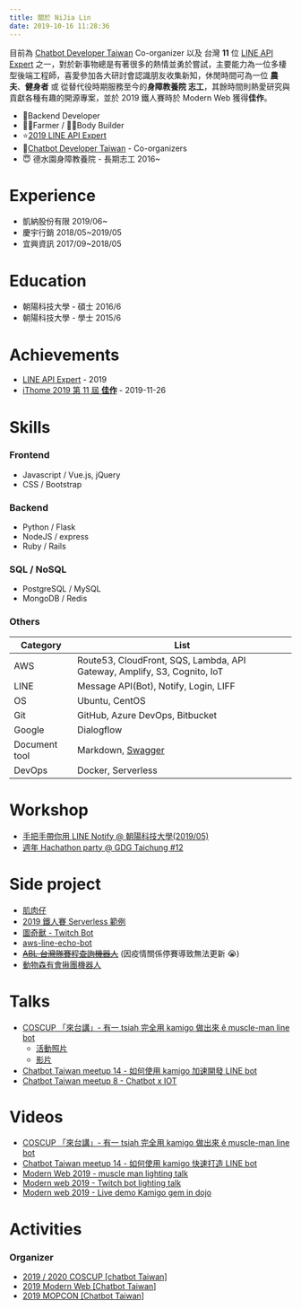 ```yaml
---
title: 關於 NiJia Lin
date: 2019-10-16 11:28:36
---
```


目前為 [Chatbot Developer Taiwan](https://www.facebook.com/groups/chatbot.tw/) Co-organizer 以及 台灣 **11** 位 [LINE API Expert](https://www.line-community.me/contributors) 之一，對於新事物總是有著很多的熱情並勇於嘗試，主要能力為一位多棲型後端工程師，喜愛參加各大研討會認識朋友收集新知，休閒時間可為一位 **農夫**、**健身者** 或 從替代役時期服務至今的**身障教養院 志工**，其餘時間則熱愛研究與貢獻各種有趣的開源專案，並於 2019 鐵人賽時於 Modern Web 獲得**佳作**。

- 🐛Backend Developer
- 👨‍🌾Farmer / 🏋️‍♂️Body Builder
- ⭐️[2019 LINE API Expert](https://www.line-community.me/contributors/detail?apiId=0037F00001fJ0NHQA0)
- 👾[Chatbot Developer Taiwan](https://www.facebook.com/groups/chatbot.tw/) - Co-organizers
- 😇 德水園身障教養院 - 長期志工 2016~

# Experience

- 凱納股份有限 2019/06~
- 慶宇行銷 2018/05~2019/05
- 宜興資訊 2017/09~2018/05

# Education

- 朝陽科技大學 - 碩士 2016/6
- 朝陽科技大學 - 學士 2015/6

# Achievements

- [LINE API Expert](https://www.line-community.me/contributors/detail?apiId=0037F00001fJ0NHQA0) - 2019
- [iThome 2019 第 11 屆 **佳作**](https://ithelp.ithome.com.tw/announces/48) - 2019-11-26

# Skills

### Frontend

- Javascript / Vue.js, jQuery
- CSS / Bootstrap

### Backend

- Python / Flask
- NodeJS / express
- Ruby / Rails

### SQL / NoSQL

- PostgreSQL / MySQL
- MongoDB / Redis

### Others

| Category      | List                                                                      |
| ------------- | ------------------------------------------------------------------------- |
| AWS           | Route53, CloudFront, SQS, Lambda, API Gateway, Amplify, S3, Cognito, IoT  |
| LINE          | Message API(Bot), Notify, Login, LIFF                                     |
| OS            | Ubuntu, CentOS                                                            |
| Git           | GitHub, Azure DevOps, Bitbucket                                           |
| Google        | Dialogflow                                                                |
| Document tool | Markdown, [Swagger](https://github.com/louis70109/aws-swagger-wsgi-flask) |
| DevOps        | Docker, Serverless                                                        |

# Workshop

- [手把手帶你用 LINE Notify @ 朝陽科技大學(2019/05)](https://www.slideshare.net/JiaYuLin6/step-by-step-to-use-line-notify-20190527)
- [週年 Hachathon party @ GDG Taichung #12](https://www.meetup.com/GDGTaichung/events/266686542/)

# Side project

- [肌肉仔](https://github.com/louis70109/muscle_man)
- [2019 鐵人賽 Serverless 範例](https://github.com/louis70109/aws-python-line-api)
- [圖奇獸 - Twitch Bot](https://github.com/louis70109/Twitch-Bot)
- [aws-line-echo-bot](https://github.com/louis70109/aws-line-echo-bot)
- ~~[ABL 台灣隊賽程查詢機器人](https://github.com/louis70109/Taiwan-ABL-games)~~ (因疫情關係停賽導致無法更新 😭)
- [動物森有會揪團機器人](https://github.com/louis70109/animal-crossing-bot)

# Talks

- [COSCUP 「來台講」- 有一 tsiah 完全用 kamigo 做出來 ê muscle-man line bot](https://coscup2019.kktix.cc/events/coscup-taigi2019?)
  - [活動照片](https://www.flickr.com/photos/coscup/49694567242/in/album-72157713607815171/)
  - [影片](https://www.youtube.com/watch?v=wXV8aPj1Ibo&list=PLqfib4St70XNIzROJgyALYAdp-sQmfK0m&index=3)
- [Chatbot Taiwan meetup 14 - 如何使用 kamigo 加速開發 LINE bot](https://chatbots.kktix.cc/events/meetup-014)
- [Chatbot Taiwan meetup 8 - Chatbot x IOT](https://chatbots.kktix.cc/events/meetup-008)

# Videos

- [COSCUP 「來台講」- 有一 tsiah 完全用 kamigo 做出來 ê muscle-man line bot](https://www.youtube.com/watch?v=wXV8aPj1Ibo&list=PLqfib4St70XNIzROJgyALYAdp-sQmfK0m&index=3)
- [Chatbot Taiwan meetup 14 - 如何使用 kamigo 快速打造 LINE bot](https://youtu.be/EJgfjrfVZPo)
- [Modern Web 2019 - muscle man lighting talk](https://www.youtube.com/watch?v=0UUFH_nysFY)
- [Modern web 2019 - Twitch bot lighting talk](https://www.youtube.com/watch?v=Plt9Hbt3P_I)
- [Modern web 2019 - Live demo Kamigo gem in dojo](https://www.youtube.com/watch?v=rtULUl1eyXo)

# Activities

### Organizer

- [2019 / 2020 COSCUP [chatbot Taiwan]](https://coscup.org/2019/)
- [2019 Modern Web [Chatbot Taiwan]](https://modernweb.tw/2019/index.html)
- [2019 MOPCON [Chatbot Taiwan]](https://mopcon.org/2019/community/)
